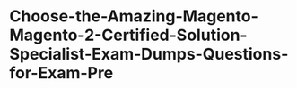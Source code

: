 # Choose-the-Amazing-Magento-Magento-2-Certified-Solution-Specialist-Exam-Dumps-Questions-for-Exam-Pre
